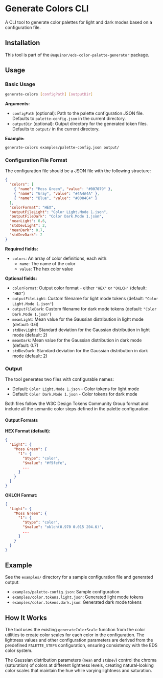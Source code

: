 # Generate Colors CLI

A CLI tool to generate color palettes for light and dark modes based on a configuration file.

## Installation

This tool is part of the `@equinor/eds-color-palette-generator` package.

## Usage

### Basic Usage

```bash
generate-colors [configPath] [outputDir]
```

**Arguments:**
- `configPath` (optional): Path to the palette configuration JSON file. Defaults to `palette-config.json` in the current directory.
- `outputDir` (optional): Output directory for the generated token files. Defaults to `output/` in the current directory.

**Example:**

```bash
generate-colors examples/palette-config.json output/
```

### Configuration File Format

The configuration file should be a JSON file with the following structure:

```json
{
  "colors": [
    { "name": "Moss Green", "value": "#007079" },
    { "name": "Gray", "value": "#4A4A4A" },
    { "name": "Blue", "value": "#0084C4" }
  ],
  "colorFormat": "HEX",
  "outputFileLight": "Color Light.Mode 1.json",
  "outputFileDark": "Color Dark.Mode 1.json",
  "meanLight": 0.6,
  "stdDevLight": 2,
  "meanDark": 0.7,
  "stdDevDark": 2
}
```

**Required fields:**
- `colors`: An array of color definitions, each with:
  - `name`: The name of the color
  - `value`: The hex color value

**Optional fields:**
- `colorFormat`: Output color format - either `"HEX"` or `"OKLCH"` (default: `"HEX"`)
- `outputFileLight`: Custom filename for light mode tokens (default: `"Color Light.Mode 1.json"`)
- `outputFileDark`: Custom filename for dark mode tokens (default: `"Color Dark.Mode 1.json"`)
- `meanLight`: Mean value for the Gaussian distribution in light mode (default: 0.6)
- `stdDevLight`: Standard deviation for the Gaussian distribution in light mode (default: 2)
- `meanDark`: Mean value for the Gaussian distribution in dark mode (default: 0.7)
- `stdDevDark`: Standard deviation for the Gaussian distribution in dark mode (default: 2)

### Output

The tool generates two files with configurable names:
- Default: `Color Light.Mode 1.json` - Color tokens for light mode
- Default: `Color Dark.Mode 1.json` - Color tokens for dark mode

Both files follow the W3C Design Tokens Community Group format and include all the semantic color steps defined in the palette configuration.

#### Output Formats

**HEX Format (default):**
```json
{
  "Light": {
    "Moss Green": {
      "1": {
        "$type": "color",
        "$value": "#f5fefe",
        ...
      }
    }
  }
}
```

**OKLCH Format:**
```json
{
  "Light": {
    "Moss Green": {
      "1": {
        "$type": "color",
        "$value": "oklch(0.970 0.015 204.6)",
        ...
      }
    }
  }
}
```

## Example

See the `examples/` directory for a sample configuration file and generated output:
- `examples/palette-config.json`: Sample configuration
- `examples/color.tokens.light.json`: Generated light mode tokens
- `examples/color.tokens.dark.json`: Generated dark mode tokens

## How It Works

The tool uses the existing `generateColorScale` function from the color utilities to create color scales for each color in the configuration. The lightness values and other configuration parameters are derived from the predefined `PALETTE_STEPS` configuration, ensuring consistency with the EDS color system.

The Gaussian distribution parameters (`mean` and `stdDev`) control the chroma (saturation) of colors at different lightness levels, creating natural-looking color scales that maintain the hue while varying lightness and saturation.
